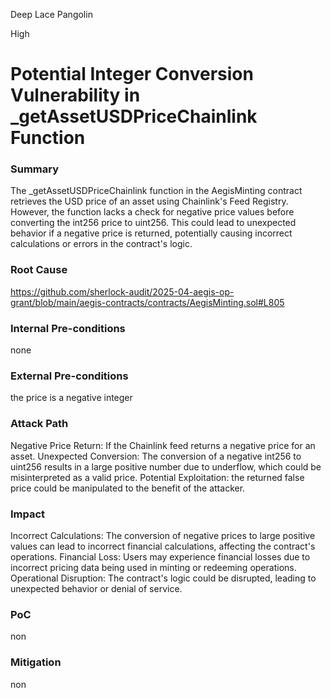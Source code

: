 Deep Lace Pangolin

High

# Potential Integer Conversion Vulnerability in _getAssetUSDPriceChainlink Function

### Summary

The _getAssetUSDPriceChainlink function in the AegisMinting contract retrieves the USD price of an asset using Chainlink's Feed Registry. However, the function lacks a check for negative price values before converting the int256 price to uint256. This could lead to unexpected behavior if a negative price is returned, potentially causing incorrect calculations or errors in the contract's logic.

### Root Cause

https://github.com/sherlock-audit/2025-04-aegis-op-grant/blob/main/aegis-contracts/contracts/AegisMinting.sol#L805

### Internal Pre-conditions

none

### External Pre-conditions

the price is a negative integer 

### Attack Path

Negative Price Return: If the Chainlink feed returns a negative price for an asset.
Unexpected Conversion: The conversion of a negative int256 to uint256 results in a large positive number due to underflow, which could be misinterpreted as a valid price.
Potential Exploitation:  the returned false price could be manipulated to the benefit of the attacker.

### Impact

Incorrect Calculations: The conversion of negative prices to large positive values can lead to incorrect financial calculations, affecting the contract's operations.
Financial Loss: Users may experience financial losses due to incorrect pricing data being used in minting or redeeming operations.
Operational Disruption: The contract's logic could be disrupted, leading to unexpected behavior or denial of service.

### PoC

non

### Mitigation

non